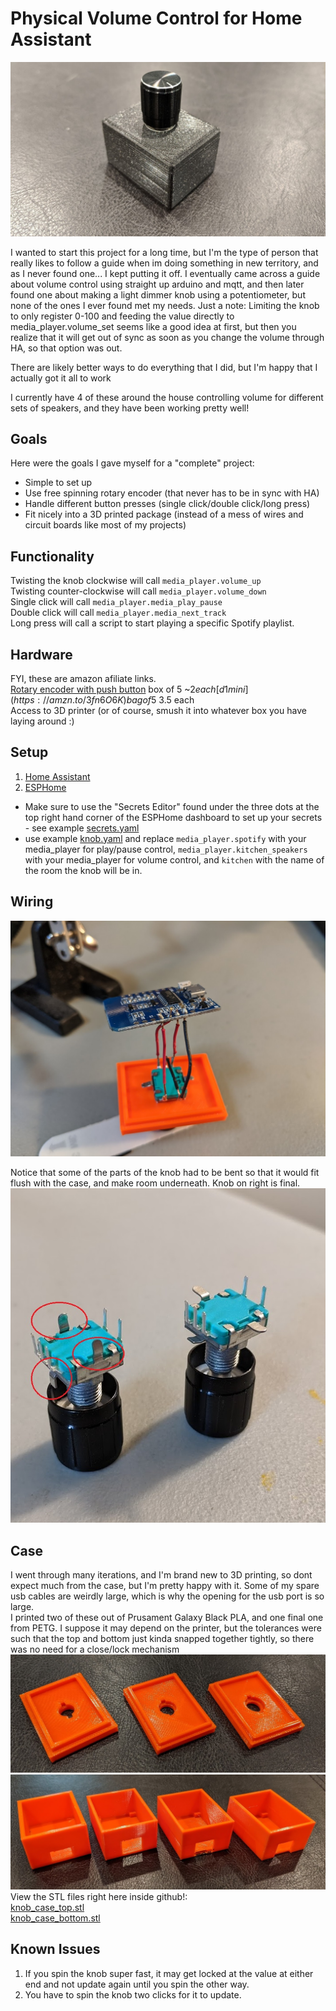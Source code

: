 # Physical Volume Control for Home Assistant
![knob](https://github.com/adamaze/esphome_volume_knob/blob/master/images/knob.jpg)

I wanted to start this project for a long time, but I'm the type of person that really likes to follow a guide when im doing something in new territory, and as I never found one... I kept putting it off. I eventually came across a guide about volume control using straight up arduino and mqtt, and then later found one about making a light dimmer knob using a potentiometer, but none of the ones I ever found met my needs. Just a note: Limiting the knob to only register 0-100 and feeding the value directly to media_player.volume_set seems like a good idea at first, but then you realize that it will get out of sync as soon as you change the volume through HA, so that option was out.

There are likely better ways to do everything that I did, but I'm happy that I actually got it all to work

I currently have 4 of these around the house controlling volume for different sets of speakers, and they have been working pretty well!

## Goals
Here were the goals I gave myself for a "complete" project:  
* Simple to set up
* Use free spinning rotary encoder (that never has to be in sync with HA)
* Handle different button presses (single click/double click/long press)
* Fit nicely into a 3D printed package (instead of a mess of wires and circuit boards like most of my projects)

## Functionality
Twisting the knob clockwise will call `media_player.volume_up`  
Twisting counter-clockwise will call `media_player.volume_down`  
Single click will call `media_player.media_play_pause`  
Double click will call `media_player.media_next_track`  
Long press will call a script to start playing a specific Spotify playlist.

## Hardware
FYI, these are amazon afiliate links.  
[Rotary encoder with push button](https://amzn.to/2xGrBkF) box of 5 ~$2   each  
[d1 mini](https://amzn.to/3fn6O6K) bag of 5 ~$3.5 each  
Access to 3D printer (or of course, smush it into whatever box you have laying around :)  


## Setup
1. [Home Assistant](https://www.home-assistant.io/hassio/installation/)  
2. [ESPHome](https://esphome.io/guides/getting_started_hassio.html)  
  * Make sure to use the "Secrets Editor" found under the three dots at the top right hand corner of the ESPHome dashboard to set up your secrets - see example [secrets.yaml](https://github.com/adamaze/esphome_volume_knob/blob/master/secrets.yaml)  
  * use example [knob.yaml](https://github.com/adamaze/esphome_volume_knob/blob/master/knob.yaml) and replace `media_player.spotify` with your media_player for play/pause control, `media_player.kitchen_speakers` with your media_player for volume control, and `kitchen` with the name of the room the knob will be in.

## Wiring  
![wiring](https://github.com/adamaze/esphome_volume_knob/blob/master/images/wiring.jpg)

Notice that some of the parts of the knob had to be bent so that it would fit flush with the case, and make room underneath. Knob on right is final.  
![knob_bending](https://github.com/adamaze/esphome_volume_knob/blob/master/images/knob_bending.jpg)

## Case
I went through many iterations, and I'm brand new to 3D printing, so dont expect much from the case, but I'm pretty happy with it. Some of my spare usb cables are weirdly large, which is why the opening for the usb port is so large.  
I printed two of these out of Prusament Galaxy Black PLA, and one final one from PETG. I suppose it may depend on the printer, but the tolerances were such that the top and bottom just kinda snapped together tightly, so there was no need for a close/lock mechanism 
![case_top](https://github.com/adamaze/esphome_volume_knob/blob/master/images/case_top.jpg)
![case_bottom](https://github.com/adamaze/esphome_volume_knob/blob/master/images/case_bottom.jpg)
View the STL files right here inside github!:  
[knob_case_top.stl](https://github.com/adamaze/esphome_volume_knob/blob/master/knob_case_top.stl)  
[knob_case_bottom.stl](https://github.com/adamaze/esphome_volume_knob/blob/master/knob_case_bottom.stl)  

## Known Issues
1. If you spin the knob super fast, it may get locked at the value at either end and not update again until you spin the other way.  
2. You have to spin the knob two clicks for it to update.
